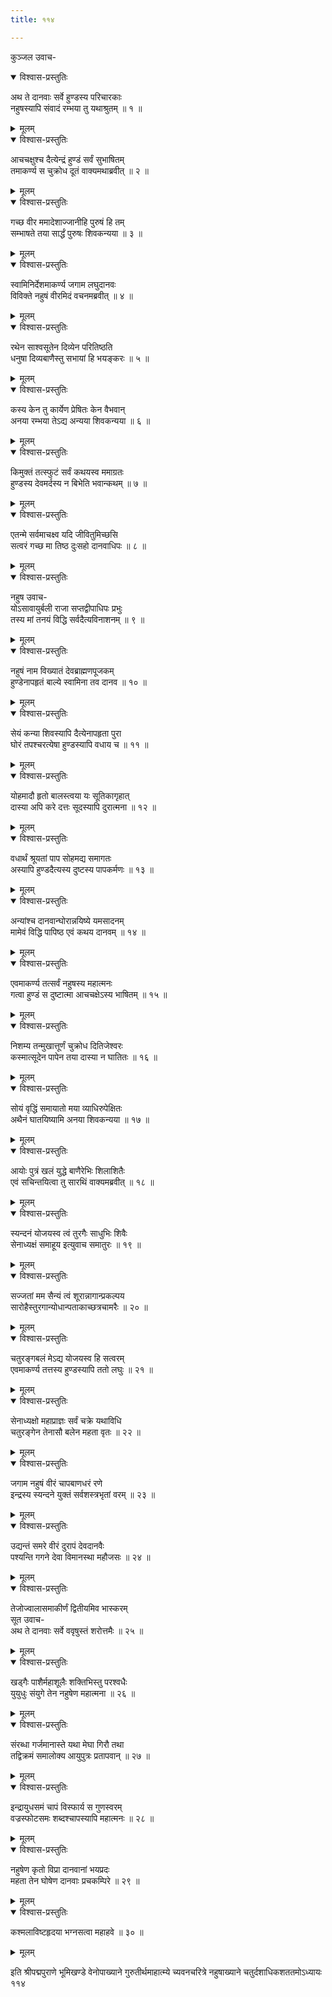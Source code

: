 ```yaml
---
title: ११४

---
```

कुञ्जल उवाच-  

<details open><summary>विश्वास-प्रस्तुतिः</summary>

अथ ते दानवाः सर्वे हुण्डस्य परिचारकाः  
नहुषस्यापि संवादं रम्भया तु यथाश्रुतम् ॥ १ ॥
</details>

<details><summary>मूलम्</summary>

अथ ते दानवाः सर्वे हुण्डस्य परिचारकाः  
नहुषस्यापि संवादं रम्भया तु यथाश्रुतम् ॥ १ ॥
</details>



<details open><summary>विश्वास-प्रस्तुतिः</summary>

आचचक्षुश्च दैत्येन्द्रं हुण्डं सर्वं सुभाषितम्  
तमाकर्ण्य स चुक्रोध दूतं वाक्यमथाब्रवीत् ॥ २ ॥
</details>

<details><summary>मूलम्</summary>

आचचक्षुश्च दैत्येन्द्रं हुण्डं सर्वं सुभाषितम्  
तमाकर्ण्य स चुक्रोध दूतं वाक्यमथाब्रवीत् ॥ २ ॥
</details>



<details open><summary>विश्वास-प्रस्तुतिः</summary>

गच्छ वीर ममादेशाज्जानीहि पुरुषं हि तम्  
सम्भाषते तया सार्द्धं पुरुषः शिवकन्यया ॥ ३ ॥
</details>

<details><summary>मूलम्</summary>

गच्छ वीर ममादेशाज्जानीहि पुरुषं हि तम्  
सम्भाषते तया सार्द्धं पुरुषः शिवकन्यया ॥ ३ ॥
</details>



<details open><summary>विश्वास-प्रस्तुतिः</summary>

स्वामिनिर्देशमाकर्ण्य जगाम लघुदानवः  
विविक्ते नहुषं वीरमिदं वचनमब्रवीत् ॥ ४ ॥
</details>

<details><summary>मूलम्</summary>

स्वामिनिर्देशमाकर्ण्य जगाम लघुदानवः  
विविक्ते नहुषं वीरमिदं वचनमब्रवीत् ॥ ४ ॥
</details>



<details open><summary>विश्वास-प्रस्तुतिः</summary>

रथेन साश्वसूतेन दिव्येन परितिष्ठति  
धनुषा दिव्यबाणैस्तु सभायां हि भयङ्करः ॥ ५ ॥
</details>

<details><summary>मूलम्</summary>

रथेन साश्वसूतेन दिव्येन परितिष्ठति  
धनुषा दिव्यबाणैस्तु सभायां हि भयङ्करः ॥ ५ ॥
</details>



<details open><summary>विश्वास-प्रस्तुतिः</summary>

कस्य केन तु कार्येण प्रेषितः केन वैभवान्  
अनया रम्भया तेऽद्य अन्यया शिवकन्यया ॥ ६ ॥
</details>

<details><summary>मूलम्</summary>

कस्य केन तु कार्येण प्रेषितः केन वैभवान्  
अनया रम्भया तेऽद्य अन्यया शिवकन्यया ॥ ६ ॥
</details>



<details open><summary>विश्वास-प्रस्तुतिः</summary>

किमुक्तं तत्स्फुटं सर्वं कथयस्व ममाग्रतः  
हुण्डस्य देवमर्दस्य न बिभेति भवान्कथम् ॥ ७ ॥
</details>

<details><summary>मूलम्</summary>

किमुक्तं तत्स्फुटं सर्वं कथयस्व ममाग्रतः  
हुण्डस्य देवमर्दस्य न बिभेति भवान्कथम् ॥ ७ ॥
</details>



<details open><summary>विश्वास-प्रस्तुतिः</summary>

एतन्मे सर्वमाचक्ष्व यदि जीवितुमिच्छसि  
सत्वरं गच्छ मा तिष्ठ दुःसहो दानवाधिपः ॥ ८ ॥
</details>

<details><summary>मूलम्</summary>

एतन्मे सर्वमाचक्ष्व यदि जीवितुमिच्छसि  
सत्वरं गच्छ मा तिष्ठ दुःसहो दानवाधिपः ॥ ८ ॥
</details>



<details open><summary>विश्वास-प्रस्तुतिः</summary>

नहुष उवाच-  
योऽसावायुर्बली राजा सप्तद्वीपाधिपः प्रभुः  
तस्य मां तनयं विद्धि सर्वदैत्यविनाशनम् ॥ ९ ॥
</details>

<details><summary>मूलम्</summary>

नहुष उवाच-  
योऽसावायुर्बली राजा सप्तद्वीपाधिपः प्रभुः  
तस्य मां तनयं विद्धि सर्वदैत्यविनाशनम् ॥ ९ ॥
</details>



<details open><summary>विश्वास-प्रस्तुतिः</summary>

नहुषं नाम विख्यातं देवब्राह्मणपूजकम्  
हुण्डेनापहृतं बाल्ये स्वामिना तव दानव ॥ १० ॥
</details>

<details><summary>मूलम्</summary>

नहुषं नाम विख्यातं देवब्राह्मणपूजकम्  
हुण्डेनापहृतं बाल्ये स्वामिना तव दानव ॥ १० ॥
</details>



<details open><summary>विश्वास-प्रस्तुतिः</summary>

सेयं कन्या शिवस्यापि दैत्येनापहृता पुरा  
घोरं तपश्चरत्येषा हुण्डस्यापि वधाय च ॥ ११ ॥
</details>

<details><summary>मूलम्</summary>

सेयं कन्या शिवस्यापि दैत्येनापहृता पुरा  
घोरं तपश्चरत्येषा हुण्डस्यापि वधाय च ॥ ११ ॥
</details>



<details open><summary>विश्वास-प्रस्तुतिः</summary>

योहमादौ हृतो बालस्त्वया यः सूतिकागृहात्  
दास्या अपि करे दत्तः सूदस्यापि दुरात्मना ॥ १२ ॥
</details>

<details><summary>मूलम्</summary>

योहमादौ हृतो बालस्त्वया यः सूतिकागृहात्  
दास्या अपि करे दत्तः सूदस्यापि दुरात्मना ॥ १२ ॥
</details>



<details open><summary>विश्वास-प्रस्तुतिः</summary>

वधार्थं श्रूयतां पाप सोहमद्य समागतः  
अस्यापि हुण्डदैत्यस्य दुष्टस्य पापकर्मणः ॥ १३ ॥
</details>

<details><summary>मूलम्</summary>

वधार्थं श्रूयतां पाप सोहमद्य समागतः  
अस्यापि हुण्डदैत्यस्य दुष्टस्य पापकर्मणः ॥ १३ ॥
</details>



<details open><summary>विश्वास-प्रस्तुतिः</summary>

अन्यांश्च दानवान्घोरान्नयिष्ये यमसादनम्  
मामेवं विद्धि पापिष्ठ एवं कथय दानवम् ॥ १४ ॥
</details>

<details><summary>मूलम्</summary>

अन्यांश्च दानवान्घोरान्नयिष्ये यमसादनम्  
मामेवं विद्धि पापिष्ठ एवं कथय दानवम् ॥ १४ ॥
</details>



<details open><summary>विश्वास-प्रस्तुतिः</summary>

एवमाकर्ण्य तत्सर्वं नहुषस्य महात्मनः  
गत्वा हुण्डं स दुष्टात्मा आचचक्षेऽस्य भाषितम् ॥ १५ ॥
</details>

<details><summary>मूलम्</summary>

एवमाकर्ण्य तत्सर्वं नहुषस्य महात्मनः  
गत्वा हुण्डं स दुष्टात्मा आचचक्षेऽस्य भाषितम् ॥ १५ ॥
</details>



<details open><summary>विश्वास-प्रस्तुतिः</summary>

निशम्य तन्मुखात्तूर्णं चुक्रोध दितिजेश्वरः  
कस्मात्सूदेन पापेन तया दास्या न घातितः ॥ १६ ॥
</details>

<details><summary>मूलम्</summary>

निशम्य तन्मुखात्तूर्णं चुक्रोध दितिजेश्वरः  
कस्मात्सूदेन पापेन तया दास्या न घातितः ॥ १६ ॥
</details>



<details open><summary>विश्वास-प्रस्तुतिः</summary>

सोयं वृद्धिं समायातो मया व्याधिरुपेक्षितः  
अथैनं घातयिष्यामि अनया शिवकन्यया ॥ १७ ॥
</details>

<details><summary>मूलम्</summary>

सोयं वृद्धिं समायातो मया व्याधिरुपेक्षितः  
अथैनं घातयिष्यामि अनया शिवकन्यया ॥ १७ ॥
</details>



<details open><summary>विश्वास-प्रस्तुतिः</summary>

आयोः पुत्रं खलं युद्धे बाणैरेभिः शिलाशितैः  
एवं सचिन्तयित्वा तु सारथिं वाक्यमब्रवीत् ॥ १८ ॥
</details>

<details><summary>मूलम्</summary>

आयोः पुत्रं खलं युद्धे बाणैरेभिः शिलाशितैः  
एवं सचिन्तयित्वा तु सारथिं वाक्यमब्रवीत् ॥ १८ ॥
</details>



<details open><summary>विश्वास-प्रस्तुतिः</summary>

स्यन्दनं योजयस्व त्वं तुरगैः साधुभिः शिवैः  
सेनाध्यक्षं समाहूय इत्युवाच समातुरः ॥ १९ ॥
</details>

<details><summary>मूलम्</summary>

स्यन्दनं योजयस्व त्वं तुरगैः साधुभिः शिवैः  
सेनाध्यक्षं समाहूय इत्युवाच समातुरः ॥ १९ ॥
</details>



<details open><summary>विश्वास-प्रस्तुतिः</summary>

सज्जतां मम सैन्यं त्वं शूरान्नागान्प्रकल्पय  
सारोहैस्तुरगान्योधान्पताकाच्छत्रचामरैः ॥ २० ॥
</details>

<details><summary>मूलम्</summary>

सज्जतां मम सैन्यं त्वं शूरान्नागान्प्रकल्पय  
सारोहैस्तुरगान्योधान्पताकाच्छत्रचामरैः ॥ २० ॥
</details>



<details open><summary>विश्वास-प्रस्तुतिः</summary>

चतुरङ्गबलं मेऽद्य योजयस्व हि सत्वरम्  
एवमाकर्ण्य तत्तस्य हुण्डस्यापि ततो लघुः ॥ २१ ॥
</details>

<details><summary>मूलम्</summary>

चतुरङ्गबलं मेऽद्य योजयस्व हि सत्वरम्  
एवमाकर्ण्य तत्तस्य हुण्डस्यापि ततो लघुः ॥ २१ ॥
</details>



<details open><summary>विश्वास-प्रस्तुतिः</summary>

सेनाध्यक्षो महाप्राज्ञः सर्वं चक्रे यथाविधि  
चतुरङ्गेन तेनासौ बलेन महता वृतः ॥ २२ ॥
</details>

<details><summary>मूलम्</summary>

सेनाध्यक्षो महाप्राज्ञः सर्वं चक्रे यथाविधि  
चतुरङ्गेन तेनासौ बलेन महता वृतः ॥ २२ ॥
</details>



<details open><summary>विश्वास-प्रस्तुतिः</summary>

जगाम नहुषं वीरं चापबाणधरं रणे  
इन्द्रस्य स्यन्दने युक्तं सर्वशस्त्रभृतां वरम् ॥ २३ ॥
</details>

<details><summary>मूलम्</summary>

जगाम नहुषं वीरं चापबाणधरं रणे  
इन्द्रस्य स्यन्दने युक्तं सर्वशस्त्रभृतां वरम् ॥ २३ ॥
</details>



<details open><summary>विश्वास-प्रस्तुतिः</summary>

उद्यन्तं समरे वीरं दुरापं देवदानवैः  
पश्यन्ति गगने देवा विमानस्था महौजसः ॥ २४ ॥
</details>

<details><summary>मूलम्</summary>

उद्यन्तं समरे वीरं दुरापं देवदानवैः  
पश्यन्ति गगने देवा विमानस्था महौजसः ॥ २४ ॥
</details>



<details open><summary>विश्वास-प्रस्तुतिः</summary>

तेजोज्वालासमाकीर्णं द्वितीयमिव भास्करम्  
सूत उवाच-  
अथ ते दानवाः सर्वे ववृषुस्तं शरोत्तमैः ॥ २५ ॥
</details>

<details><summary>मूलम्</summary>

तेजोज्वालासमाकीर्णं द्वितीयमिव भास्करम्  
सूत उवाच-  
अथ ते दानवाः सर्वे ववृषुस्तं शरोत्तमैः ॥ २५ ॥
</details>



<details open><summary>विश्वास-प्रस्तुतिः</summary>

खड्गैः पाशैर्महाशूलैः शक्तिभिस्तु परश्वधैः  
युयुधुः संयुगे तेन नहुषेण महात्मना ॥ २६ ॥
</details>

<details><summary>मूलम्</summary>

खड्गैः पाशैर्महाशूलैः शक्तिभिस्तु परश्वधैः  
युयुधुः संयुगे तेन नहुषेण महात्मना ॥ २६ ॥
</details>



<details open><summary>विश्वास-प्रस्तुतिः</summary>

संरब्धा गर्जमानास्ते यथा मेघा गिरौ तथा  
तद्विक्रमं समालोक्य आयुपुत्रः प्रतापवान् ॥ २७ ॥
</details>

<details><summary>मूलम्</summary>

संरब्धा गर्जमानास्ते यथा मेघा गिरौ तथा  
तद्विक्रमं समालोक्य आयुपुत्रः प्रतापवान् ॥ २७ ॥
</details>



<details open><summary>विश्वास-प्रस्तुतिः</summary>

इन्द्रायुधसमं चापं विस्फार्य स गुणस्वरम्  
वज्रस्फोटसमः शब्दश्चापस्यापि महात्मनः ॥ २८ ॥
</details>

<details><summary>मूलम्</summary>

इन्द्रायुधसमं चापं विस्फार्य स गुणस्वरम्  
वज्रस्फोटसमः शब्दश्चापस्यापि महात्मनः ॥ २८ ॥
</details>



<details open><summary>विश्वास-प्रस्तुतिः</summary>

नहुषेण कृतो विप्रा दानवानां भयप्रदः  
महता तेन घोषेण दानवाः प्रचकम्पिरे ॥ २९ ॥
</details>

<details><summary>मूलम्</summary>

नहुषेण कृतो विप्रा दानवानां भयप्रदः  
महता तेन घोषेण दानवाः प्रचकम्पिरे ॥ २९ ॥
</details>



<details open><summary>विश्वास-प्रस्तुतिः</summary>

कश्मलाविष्टहृदया भग्नसत्वा महाहवे ॥ ३० ॥
</details>

<details><summary>मूलम्</summary>

कश्मलाविष्टहृदया भग्नसत्वा महाहवे ॥ ३० ॥
</details>


इति श्रीपद्मपुराणे भूमिखण्डे वेनोपाख्याने गुरुतीर्थमाहात्म्ये च्यवनचरित्रे नहुषाख्याने चतुर्दशाधिकशततमोऽध्यायः ११४